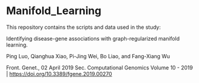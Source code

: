 # Manifold_Learning

This repository contains the scripts and data used in the study:

Identifying disease-gene associations with graph-regularized manifold learning.

Ping Luo, Qianghua Xiao, Pi-Jing Wei, Bo Liao, and Fang-Xiang Wu

Front. Genet., 02 April 2019
Sec. Computational Genomics
Volume 10 - 2019 | https://doi.org/10.3389/fgene.2019.00270
